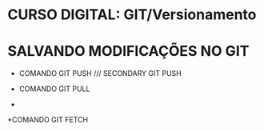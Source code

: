 
# CURSO DIGITAL: GIT/Versionamento

# SALVANDO MODIFICAÇÕES NO GIT 

* COMANDO GIT PUSH /// SECONDARY GIT PUSH

* COMANDO GIT PULL
*
*COMANDO GIT FETCH

